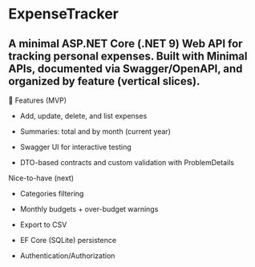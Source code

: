 # ExpenseTracker

## A minimal ASP.NET Core (.NET 9) Web API for tracking personal expenses. Built with Minimal APIs, documented via Swagger/OpenAPI, and organized by feature (vertical slices).

🚀 Features (MVP)

* Add, update, delete, and list expenses

* Summaries: total and by month (current year)

* Swagger UI for interactive testing

* DTO-based contracts and custom validation with ProblemDetails

Nice-to-have (next)

* Categories filtering

* Monthly budgets + over-budget warnings

* Export to CSV

* EF Core (SQLite) persistence

* Authentication/Authorization  
